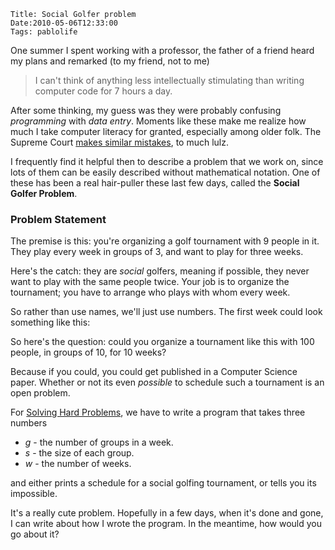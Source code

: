     Title: Social Golfer problem
    Date:2010-05-06T12:33:00
    Tags: pablolife

One summer I spent working with a professor, the father of a friend heard my 
plans and remarked (to my friend, not to me)

> I can't think of anything less intellectually stimulating than writing
> computer code for 7 hours a day.

After some thinking, my guess was they were probably confusing _programming_
with _data entry_. Moments like these make me realize how much I take computer
literacy for granted, especially among older folk. The Supreme Court [makes
similar mistakes][1], to much lulz.

I frequently find it helpful then to describe a problem that we work on, since
lots of them can be easily described without mathematical notation. One of
these has been a real hair-puller these last few days, called the **Social
Golfer Problem**.

### Problem Statement

The premise is this: you're organizing a golf tournament with 9 people in it.
They play every week in groups of 3, and want to play for three weeks.

Here's the catch: they are _social_ golfers, meaning if possible, they never
want to play with the same people twice. Your job is to organize the
tournament; you have to arrange who plays with whom every week.

So rather than use names, we'll just use numbers. The first week could look
something like this:

So here's the question: could you organize a tournament like this with 100
people, in groups of 10, for 10 weeks?

Because if you could, you could get published in a Computer Science paper.
Whether or not its even _possible_ to schedule such a tournament is an open
problem.

For [Solving Hard Problems][2], we have to write a program that takes three
numbers

* _g_ - the number of groups in a week.
* _s_ - the size of each group.
* _w_ - the number of weeks.


and either prints a schedule for a social golfing tournament, or tells you its
impossible.

It's a really cute problem. Hopefully in a few days, when it's done and gone,
I can write about how I wrote the program. In the meantime, how would you go
about it?

   [1]: http://blogs.wsj.com/law/2010/04/19/our-tech-savvy-supreme-court/
   [2]: http://cs.brown.edu/courses/cs258/
